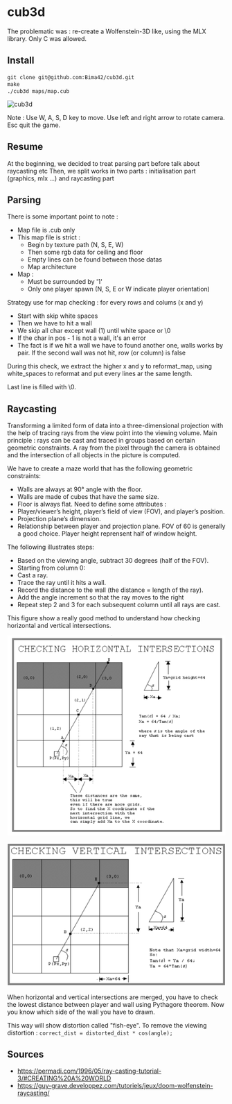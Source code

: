 # cub3d
The problematic was : re-create a Wolfenstein-3D like, using the MLX library. 
Only C was allowed.

## Install

```
git clone git@github.com:Bima42/cub3d.git
make
./cub3d maps/map.cub
```

![cub3d](/assets/cub3d.gif)

Note : Use W, A, S, D key to move. Use left and right arrow to rotate camera. Esc quit the game.

## Resume
At the beginning, we decided to treat parsing part before talk about raycasting etc
Then, we split works in two parts : initialisation part (graphics, mlx ...) and raycasting part

## Parsing
There is some important point to note :
- Map file is .cub only
- This map file is strict :
	- Begin by texture path (N, S, E, W)
	- Then some rgb data for ceiling and floor
	- Empty lines can be found between those datas
	- Map architecture
- Map :
	- Must be surrounded by '1'
	- Only one player spawn (N, S, E or W indicate player orientation)

Strategy use for map checking : for every rows and colums (x and y)
- Start with skip white spaces
- Then we have to hit a wall
- We skip all char except wall (1) until white space or \0
- If the char in pos - 1 is not a wall, it's an error
- The fact is if we hit a wall we have to found another one, walls works by pair. If the second wall was not hit, row (or column) is false

During this check, we extract the higher x and y to reformat_map, using white_spaces to reformat and put every lines ar the same length.

Last line is filled with \0.
	
## Raycasting
Transforming a limited form of data into a three-dimensional projection with the help of tracing rays from the view point into the viewing volume. 
Main principle :  rays can be cast and traced in groups based on certain geometric constraints.
A ray from the pixel through the camera is obtained and the intersection of all objects in the picture is computed.

We have to create a maze world that has the following geometric constraints:
- Walls are always at 90° angle with the floor.
- Walls are made of cubes that have the same size.
- Floor is always flat.
Need to define some attributes :
- Player/viewer’s height, player’s field of view (FOV), and player’s position.
- Projection plane’s dimension.
- Relationship between player and projection plane.
FOV of 60 is generally a good choice.
Player height reprensent half of window height.

The following illustrates steps:
- Based on the viewing angle, subtract 30 degrees (half of the FOV).
- Starting from column 0:
- Cast a ray.
- Trace the ray until it hits a wall.
- Record the distance to the wall (the distance = length of the ray).
- Add the angle increment so that the ray moves to the right
- Repeat step 2 and 3 for each subsequent column until all rays are cast.

This figure show a really good method to understand how checking horizontal and vertical intersections.

![Horizontal_check](/assets/horizontal_check.png)

![Vertical_check](/assets/vertical_check.png)

When horizontal and vertical intersections are merged, you have to check the lowest distance between player and wall using Pythagore theorem.
Now you know which side of the wall you have to drawn.

This way will show distortion called "fish-eye".
To remove the viewing distortion : ```correct_dist = distorted_dist * cos(angle);```

## Sources
- https://permadi.com/1996/05/ray-casting-tutorial-3/#CREATING%20A%20WORLD
- https://guy-grave.developpez.com/tutoriels/jeux/doom-wolfenstein-raycasting/
